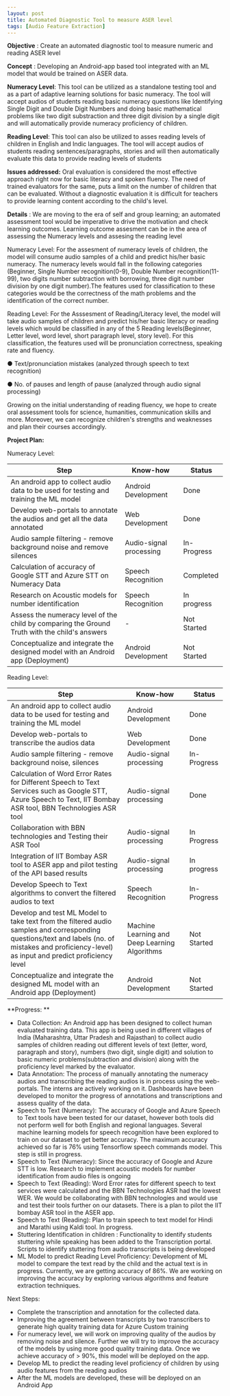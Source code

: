 ```yaml
---
layout: post
title: Automated Diagnostic Tool to measure ASER level
tags: [Audio Feature Extraction]
---
```


**Objective** : Create an automated diagnostic tool to measure numeric and reading ASER level

**Concept** : Developing an Android-app based tool integrated with an ML model that would be trained on ASER data.

**Numeracy Level**:
This tool can be utilized as a standalone testing tool and as a part of adaptive learning solutions for basic numeracy. The tool will accept audios of students reading basic numeracy questions like Identifying Single Digit and Double Digit Numbers and doing basic mathematical problems like two digit substraction and three digit division by a single digit and will automatically provide numeracy proficiency of children.

**Reading Level**:
This tool can also be utilized to asses reading levels  of children in English and Indic languages. The tool will accept audios of students reading sentences/paragraphs, stories and will then automatically evaluate this data to provide reading levels of students

**Issues addressed:**  Oral evaluation is considered the most effective approach right now for basic literacy and spoken fluency. The need of trained evaluators for the same, puts a limit on the number of children that can be evaluated. Without a diagnostic evaluation it is difficult for teachers to provide learning content according to the child&#39;s level.

**Details** : We are moving to the era of self and group learning; an automated assessment tool would be imperative to drive the motivation and check learning outcomes. Learning outcome assesment can be in the area of assessing the Numeracy levels and assesing the reading level

Numeracy Level:
For the assesment of numeracy levels of children, the model will consume audio samples of a child and predict his/her basic numeracy. The numeracy levels would fall in the following categories (Beginner, Single Number recognition(0-9), Double Number recognition(11-99), two digits number subtraction with borrowing, three digit number division by one digit number).The features used for classification to these categories would be the correctness of the math problems and the identification of the correct number. 

Reading Level:
For the Asssesment of Reading/Literacy  level, the model will take audio samples of children and predict his/her basic literacy or reading levels which would be classified in any of the 5 Reading levels(Beginner, Letter level, word level, short paragraph level, story level). For this classification, the features used will be pronunciation correctness, speaking rate and fluency.

● Text/pronunciation mistakes (analyzed through speech to text recognition)

● No. of pauses and length of pause (analyzed through audio signal processing)

Growing on the initial understanding of reading fluency, we hope to create oral assessment tools for science, humanities, communication skills and more. Moreover, we can recognize children&#39;s strengths and weaknesses and plan their courses accordingly.

**Project Plan:**

Numeracy Level:

| Step | Know-how | Status |
| --- | --- | --- |
| An android app to collect audio data to be used for testing and training the ML model | Android Development | Done |
| Develop web-portals to annotate the audios and get all the data annotated | Web Development | Done |
| Audio sample filtering - remove background noise and remove silences | Audio-signal processing | In-Progress |
| Calculation of accuracy of Google STT and Azure STT on Numeracy Data  | Speech Recognition | Completed |
| Research on Acoustic models for number identification  | Speech Recognition | In progress |
| Assess the numeracy level of the child by comparing the Ground Truth with the child&#39;s answers | - | Not Started |
| Conceptualize and integrate the designed model with an Android app (Deployment) | Android Development | Not Started |

Reading Level:

| Step | Know-how | Status |
| --- | --- | --- |
| An android app to collect audio data to be used for testing and training the ML model | Android Development | Done |
| Develop web-portals to transcribe the audios data | Web Development | Done |
| Audio sample filtering - remove background noise, silences | Audio-signal processing | In-Progress |
| Calculation of Word Error Rates for Different Speech to Text Services such as Google STT, Azure Speech to Text, IIT Bombay ASR tool, BBN Technologies ASR tool | Audio-signal processing | Done |
| Collaboration with BBN technologies and Testing their ASR Tool  | Audio-signal processing | In Progress |
| Integration of IIT Bombay ASR tool to ASER app and pilot testing of the API based results| Audio-signal processing | In progress |
| Develop Speech to Text algorithms to convert the filtered audios to text | Speech Recognition | In-Progress |
| Develop and test ML Model to take text from the filtered audio samples and corresponding questions/text and labels (no. of mistakes and proficiency-level) as input and predict proficiency level | Machine Learning and Deep Learning Algorithms | Not Started |
| Conceptualize and integrate the designed ML model with an Android app (Deployment) | Android Development | Not Started |

**Progress: **

- Data Collection: An Android app has been designed to collect human evaluated training data. This app is being used in different villages of India (Maharashtra, Uttar Pradesh and Rajasthan) to collect audio samples of children reading out different levels of text (letter, word, paragraph and story), numbers (two digit, single digit) and solution to basic numeric problems(subtraction and division) along with the proficiency level marked by the evaluator.
- Data Annotation: The process of manually annotating the numeracy audios and transcribing the reading audios is in process using the web-portals. The interns are actively working on it. Dashboards have been developed to monitor the progress of annotations and transcriptions and assess quality of the data.
- Speech to Text (Numeracy): The accuracy of Google and Azure Speech to Text tools have been tested for our dataset, however both tools did not perform well for both English and regional languages. Several machine learning models for speech recognition have been explored to train on our dataset to get better accuracy. The maximum accuracy achieved so far is 76% using Tensorflow speech commands model. This step is still in progress.
- Speech to Text (Numeracy): Since the accuracy of Google and Azure STT is low. Research to implement acoustic models for number identification from audio files is ongoing
- Speech to Text (Reading): Word Error rates for different speech to text services were calculated and the BBN Technologies ASR had the lowest WER. We would be collaborating with BBN technologies and would use and test their tools further on our datasets. There is a plan to pilot the IIT bombay ASR tool in the ASER app.
- Speech to Text (Reading): Plan to train speech to text model for Hindi and Marathi using Kaldi tool. In progress.
- Stuttering Identification in children : Functionality to identify students stuttering while speaking has been added to the Transcription portal. Scripts to identify stuttering from audio transcripts is being developed
- ML Model to predict Reading Level Proficiency: Development of ML model to compare the text read by the child and the actual text is in progress. Currently, we are getting accuracy of 86%. We are working on improving the accuracy by exploring various algorithms and feature extraction techniques.

Next Steps:

- Complete the transcription and annotation for the collected data.
- Improving the agreement between transcripts by two transcribers to generate high quality training data for Azure Custom training
- For numeracy level, we will work on improving quality of the audios by removing noise and silence. Further we will try to improve the accuracy of the models by using more good quality training data. Once we achieve accuracy of > 90%, this model will be deployed on the app.
- Develop ML to predict the reading level proficiency of children by using audio features from the reading audios
- After the ML models are developed, these will be deployed on an Android App
